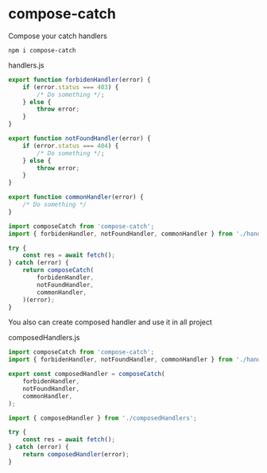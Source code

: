 # compose-catch 

Compose your catch handlers

```
npm i compose-catch
```

handlers.js
```js
export function forbidenHandler(error) {
    if (error.status === 403) {
        /* Do something */;
    } else {
        throw error;
    }
}

export function notFoundHandler(error) {
    if (error.status === 404) {
        /* Do something */;
    } else {
        throw error;
    }
}

export function commonHandler(error) {
    /* Do something */
}
```

```js
import composeCatch from 'compose-catch';
import { forbidenHandler, notFoundHandler, commonHandler } from './handlers';

try {
    const res = await fetch();
} catch (error) {
    return composeCatch(
        forbidenHandler,
        notFoundHandler,
        commonHandler,
    )(error);
}
```

You also can create composed handler and use it in all project

composedHandlers.js
```js
import composeCatch from 'compose-catch';
import { forbidenHandler, notFoundHandler, commonHandler } from './handlers';

export const composedHandler = composeCatch(
    forbidenHandler,
    notFoundHandler,
    commonHandler,
);
```

```js
import { composedHandler } from './composedHandlers';

try {
    const res = await fetch();
} catch (error) {
    return composedHandler(error);
}
```
